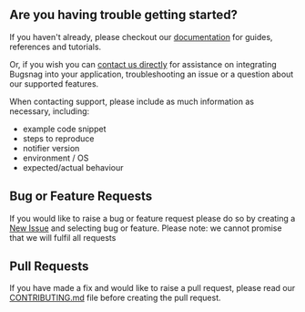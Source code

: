 ## Are you having trouble getting started?
If you haven't already, please checkout our [documentation](https://docs.bugsnag.com/build-integrations/grunt/) for guides, references and tutorials.

Or, if you wish you can [contact us directly](mailto:support@bugsnag.com) for assistance on integrating Bugsnag into your application, troubleshooting an issue or a question about our supported features.

When contacting support, please include as much information as necessary, including:

- example code snippet
- steps to reproduce
- notifier version
- environment / OS 
- expected/actual behaviour 

## Bug or Feature Requests
If you would like to raise a bug or feature request please do so by creating a [New Issue](https://github.com/bugsnag/grunt-bugsnag/issues/new/choose) and selecting bug or feature.
Please note: we cannot promise that we will fulfil all requests

## Pull Requests
If you have made a fix and would like to raise a pull request, please read our [CONTRIBUTING.md](../CONTRIBUTING.md) file before creating the pull request.